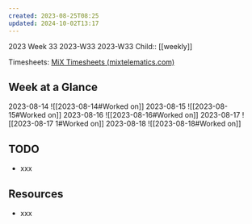 ```yaml
---
created: 2023-08-25T08:25
updated: 2024-10-02T13:17
---
```

2023 Week 33
2023-W33 2023-W33
Child:: [[weekly]]

Timesheets: [MiX Timesheets (mixtelematics.com)](http://timesheets.mixtelematics.com/MixTimesheetsUI/app/index.html#/TimeSheet)

## Week at a Glance

2023-08-14
![[2023-08-14#Worked on]]
2023-08-15
![[2023-08-15#Worked on]]
2023-08-16
![[2023-08-16#Worked on]]
2023-08-17
![[2023-08-17 1#Worked on]]
2023-08-18
![[2023-08-18#Worked on]]

## TODO

- xxx

## Resources

- xxx


